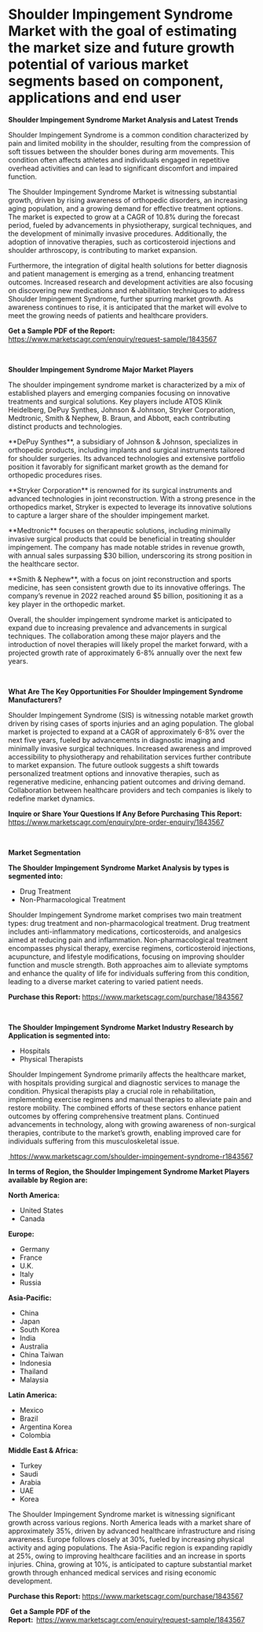 <p><h1>Shoulder Impingement Syndrome Market with the goal of estimating the market size and future growth potential of various market segments based on component, applications and end user</h1></p><p><strong>Shoulder Impingement Syndrome Market Analysis and Latest Trends</strong></p>
<p><p>Shoulder Impingement Syndrome is a common condition characterized by pain and limited mobility in the shoulder, resulting from the compression of soft tissues between the shoulder bones during arm movements. This condition often affects athletes and individuals engaged in repetitive overhead activities and can lead to significant discomfort and impaired function.</p><p>The Shoulder Impingement Syndrome Market is witnessing substantial growth, driven by rising awareness of orthopedic disorders, an increasing aging population, and a growing demand for effective treatment options. The market is expected to grow at a CAGR of 10.8% during the forecast period, fueled by advancements in physiotherapy, surgical techniques, and the development of minimally invasive procedures. Additionally, the adoption of innovative therapies, such as corticosteroid injections and shoulder arthroscopy, is contributing to market expansion.</p><p>Furthermore, the integration of digital health solutions for better diagnosis and patient management is emerging as a trend, enhancing treatment outcomes. Increased research and development activities are also focusing on discovering new medications and rehabilitation techniques to address Shoulder Impingement Syndrome, further spurring market growth. As awareness continues to rise, it is anticipated that the market will evolve to meet the growing needs of patients and healthcare providers.</p></p>
<p><strong>Get a Sample PDF of the Report:&nbsp;</strong> <a href="https://www.marketscagr.com/enquiry/request-sample/1843567?utm_campaign=2483&utm_medium=2&utm_source=Github&utm_content=ia&utm_term=13042025&utm_id=shoulder-impingement-syndrome">https://www.marketscagr.com/enquiry/request-sample/1843567</a></p>
<p>&nbsp;</p>
<p><strong>Shoulder Impingement Syndrome Major Market Players</strong></p>
<p><p>The shoulder impingement syndrome market is characterized by a mix of established players and emerging companies focusing on innovative treatments and surgical solutions. Key players include ATOS Klinik Heidelberg, DePuy Synthes, Johnson & Johnson, Stryker Corporation, Medtronic, Smith & Nephew, B. Braun, and Abbott, each contributing distinct products and technologies.</p><p>**DePuy Synthes**, a subsidiary of Johnson & Johnson, specializes in orthopedic products, including implants and surgical instruments tailored for shoulder surgeries. Its advanced technologies and extensive portfolio position it favorably for significant market growth as the demand for orthopedic procedures rises.</p><p>**Stryker Corporation** is renowned for its surgical instruments and advanced technologies in joint reconstruction. With a strong presence in the orthopedics market, Stryker is expected to leverage its innovative solutions to capture a larger share of the shoulder impingement market.</p><p>**Medtronic** focuses on therapeutic solutions, including minimally invasive surgical products that could be beneficial in treating shoulder impingement. The company has made notable strides in revenue growth, with annual sales surpassing $30 billion, underscoring its strong position in the healthcare sector.</p><p>**Smith & Nephew**, with a focus on joint reconstruction and sports medicine, has seen consistent growth due to its innovative offerings. The company’s revenue in 2022 reached around $5 billion, positioning it as a key player in the orthopedic market.</p><p>Overall, the shoulder impingement syndrome market is anticipated to expand due to increasing prevalence and advancements in surgical techniques. The collaboration among these major players and the introduction of novel therapies will likely propel the market forward, with a projected growth rate of approximately 6-8% annually over the next few years.</p></p>
<p>&nbsp;</p>
<p><strong>What Are The Key Opportunities For Shoulder Impingement Syndrome Manufacturers?</strong></p>
<p><p>Shoulder Impingement Syndrome (SIS) is witnessing notable market growth driven by rising cases of sports injuries and an aging population. The global market is projected to expand at a CAGR of approximately 6-8% over the next five years, fueled by advancements in diagnostic imaging and minimally invasive surgical techniques. Increased awareness and improved accessibility to physiotherapy and rehabilitation services further contribute to market expansion. The future outlook suggests a shift towards personalized treatment options and innovative therapies, such as regenerative medicine, enhancing patient outcomes and driving demand. Collaboration between healthcare providers and tech companies is likely to redefine market dynamics.</p></p>
<p><strong>Inquire or Share Your Questions If Any Before Purchasing This Report:</strong> <a href="https://www.marketscagr.com/enquiry/pre-order-enquiry/1843567?utm_campaign=2483&utm_medium=2&utm_source=Github&utm_content=ia&utm_term=13042025&utm_id=shoulder-impingement-syndrome">https://www.marketscagr.com/enquiry/pre-order-enquiry/1843567</a></p>
<p>&nbsp;</p>
<p><strong>Market Segmentation</strong></p>
<p><strong>The Shoulder Impingement Syndrome Market Analysis by types is segmented into:</strong></p>
<p><ul><li>Drug Treatment</li><li>Non-Pharmacological Treatment</li></ul></p>
<p><p>Shoulder Impingement Syndrome market comprises two main treatment types: drug treatment and non-pharmacological treatment. Drug treatment includes anti-inflammatory medications, corticosteroids, and analgesics aimed at reducing pain and inflammation. Non-pharmacological treatment encompasses physical therapy, exercise regimens, corticosteroid injections, acupuncture, and lifestyle modifications, focusing on improving shoulder function and muscle strength. Both approaches aim to alleviate symptoms and enhance the quality of life for individuals suffering from this condition, leading to a diverse market catering to varied patient needs.</p></p>
<p><strong>Purchase this Report:&nbsp;</strong><a href="https://www.marketscagr.com/purchase/1843567?utm_campaign=2483&utm_medium=2&utm_source=Github&utm_content=ia&utm_term=13042025&utm_id=shoulder-impingement-syndrome">https://www.marketscagr.com/purchase/1843567</a></p>
<p>&nbsp;</p>
<p><strong>The Shoulder Impingement Syndrome Market Industry Research by Application is segmented into:</strong></p>
<p><ul><li>Hospitals</li><li>Physical Therapists</li></ul></p>
<p><p>Shoulder Impingement Syndrome primarily affects the healthcare market, with hospitals providing surgical and diagnostic services to manage the condition. Physical therapists play a crucial role in rehabilitation, implementing exercise regimens and manual therapies to alleviate pain and restore mobility. The combined efforts of these sectors enhance patient outcomes by offering comprehensive treatment plans. Continued advancements in technology, along with growing awareness of non-surgical therapies, contribute to the market’s growth, enabling improved care for individuals suffering from this musculoskeletal issue.</p></p>
<p><a href="https://www.marketscagr.com/shoulder-impingement-syndrome-r1843567?utm_campaign=2483&utm_medium=2&utm_source=Github&utm_content=ia&utm_term=13042025&utm_id=shoulder-impingement-syndrome">&nbsp;https://www.marketscagr.com/shoulder-impingement-syndrome-r1843567</a></p>
<p><strong>In terms of Region, the Shoulder Impingement Syndrome Market Players available by Region are:</strong></p>
<p>
    <p> <strong> North America: </strong>
        <ul>
            <li>United States</li>
            <li>Canada</li>
        </ul>
        </p> 
    <p> <strong> Europe: </strong>
        <ul>
            <li>Germany</li>
            <li>France</li>
            <li>U.K.</li>
            <li>Italy</li>
            <li>Russia</li>
        </ul>
        </p> 
    <p> <strong> Asia-Pacific: </strong>
        <ul>
            <li>China</li>
            <li>Japan</li>
            <li>South Korea</li>
            <li>India</li>
            <li>Australia</li>
            <li>China Taiwan</li>
            <li>Indonesia</li>
            <li>Thailand</li>
            <li>Malaysia</li>
        </ul>
        </p> 
    <p> <strong> Latin America: </strong>
        <ul>
            <li>Mexico</li>
            <li>Brazil</li>
            <li>Argentina Korea</li>
            <li>Colombia</li>
        </ul>
        </p> 
    <p> <strong> Middle East & Africa: </strong>
        <ul>
            <li>Turkey</li>
            <li>Saudi</li>
            <li>Arabia</li>
            <li>UAE</li>
            <li>Korea</li>
        </ul>
    </p>
    </p>
<p><p>The Shoulder Impingement Syndrome market is witnessing significant growth across various regions. North America leads with a market share of approximately 35%, driven by advanced healthcare infrastructure and rising awareness. Europe follows closely at 30%, fueled by increasing physical activity and aging populations. The Asia-Pacific region is expanding rapidly at 25%, owing to improving healthcare facilities and an increase in sports injuries. China, growing at 10%, is anticipated to capture substantial market growth through enhanced medical services and rising economic development.</p></p>
<p><strong>Purchase this Report: </strong><a href="https://www.marketscagr.com/purchase/1843567?utm_campaign=2483&utm_medium=2&utm_source=Github&utm_content=ia&utm_term=13042025&utm_id=shoulder-impingement-syndrome">https://www.marketscagr.com/purchase/1843567</a></p>
<p>&nbsp;<strong>Get a Sample PDF of the Report:&nbsp;&nbsp;</strong><a href="https://www.marketscagr.com/enquiry/request-sample/1843567?utm_campaign=2483&utm_medium=2&utm_source=Github&utm_content=ia&utm_term=13042025&utm_id=shoulder-impingement-syndrome">https://www.marketscagr.com/enquiry/request-sample/1843567</a></p>
<p><strong></strong></p>
<p><p></p><p></p><p></p></p>